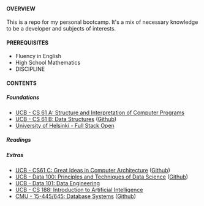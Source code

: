 #### OVERVIEW

This is a repo for my personal bootcamp. It's a mix of necessary knowledge to be a developer and subjects of interests.

#### PREREQUISITES

- Fluency in English
- High School Mathematics
- DISCIPLINE

#### CONTENTS

##### Foundations
- [UCB - CS 61 A: Structure and Interpretation of Computer Programs](https://inst.eecs.berkeley.edu/~cs61a/fa21/)
- [UCB - CS 61 B: Data Structures](https://sp21.datastructur.es/) ([Github](https://github.com/orgs/Berkeley-CS61B/repositories))
- [University of Helsinki - Full Stack Open](https://fullstackopen.com/en/)

##### Readings


##### Extras
- [UCB - CS61 C: Great Ideas in Computer Architecture](https://cs61c.org/sp22/) ([Github](https://github.com/orgs/61c-teach/repositories))
- [UCB - Data 100: Principles and Techniques of Data Science](https://ds100.org/sp22/) ([Github](https://github.com/orgs/DS-100/repositories))
- [UCB - Data 101: Data Engineering](https://data101.org/)
- [UCB - CS 188: Introduction to Artificial Intelligence](https://inst.eecs.berkeley.edu/~cs188/fa21/)
- [CMU - 15-445/645: Database Systems](https://15445.courses.cs.cmu.edu/fall2022/) ([Github](https://github.com/orgs/cmu-db/repositories))
